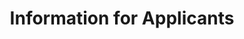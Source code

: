 ---
layout: applicant
title: Information for Applicants
description: <b>OceanHackWeek (OHW) 2021 will take place as a hybrid in-person and virtual, online event.
    <a href="applicant-info.html">Applications</a> closed on June 28, 2021.
    In OceanHackWeek we will explore the intersection of data science
    and oceanography through tutorials and hands-on “hacking” projects.
    To best benefit from the program, participants are expected to have some experience with Python or R programming and data analysis.
permalink: applicant-info.html
image: geohackweek_01.png
---